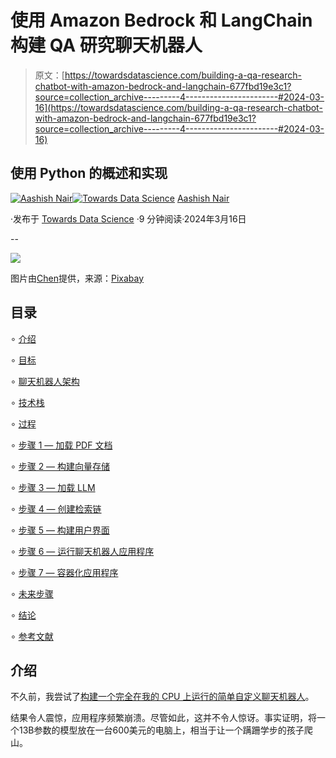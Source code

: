 # 使用 Amazon Bedrock 和 LangChain 构建 QA 研究聊天机器人

> 原文：[https://towardsdatascience.com/building-a-qa-research-chatbot-with-amazon-bedrock-and-langchain-677fbd19e3c1?source=collection_archive---------4-----------------------#2024-03-16](https://towardsdatascience.com/building-a-qa-research-chatbot-with-amazon-bedrock-and-langchain-677fbd19e3c1?source=collection_archive---------4-----------------------#2024-03-16)

## 使用 Python 的概述和实现

[](https://medium.com/@aashishnair?source=post_page---byline--677fbd19e3c1--------------------------------)[![Aashish Nair](../Images/23f4b3839e464419332b690a4098d824.png)](https://medium.com/@aashishnair?source=post_page---byline--677fbd19e3c1--------------------------------)[](https://towardsdatascience.com/?source=post_page---byline--677fbd19e3c1--------------------------------)[![Towards Data Science](../Images/a6ff2676ffcc0c7aad8aaf1d79379785.png)](https://towardsdatascience.com/?source=post_page---byline--677fbd19e3c1--------------------------------) [Aashish Nair](https://medium.com/@aashishnair?source=post_page---byline--677fbd19e3c1--------------------------------)

·发布于 [Towards Data Science](https://towardsdatascience.com/?source=post_page---byline--677fbd19e3c1--------------------------------) ·9 分钟阅读·2024年3月16日

--

![](../Images/7929fce02d0fff42fbc3101127223951.png)

图片由[Chen](https://pixabay.com/users/chenspec-7784448/?utm_source=link-attribution&utm_medium=referral&utm_campaign=image&utm_content=5474990)提供，来源：[Pixabay](https://pixabay.com//?utm_source=link-attribution&utm_medium=referral&utm_campaign=image&utm_content=5474990)

## 目录

∘ [介绍](#d86a)

∘ [目标](#3a80)

∘ [聊天机器人架构](#64d9)

∘ [技术栈](#afbf)

∘ [过程](#cea6)

∘ [步骤 1 — 加载 PDF 文档](#0b09)

∘ [步骤 2 — 构建向量存储](#c4c2)

∘ [步骤 3 — 加载 LLM](#273b)

∘ [步骤 4 — 创建检索链](#2182)

∘ [步骤 5 — 构建用户界面](#19b3)

∘ [步骤 6 — 运行聊天机器人应用程序](#1867)

∘ [步骤 7 — 容器化应用程序](#bc76)

∘ [未来步骤](#9129)

∘ [结论](#7f58)

∘ [参考文献](#4f67)

## 介绍

不久前，我尝试了[构建一个完全在我的 CPU 上运行的简单自定义聊天机器人](https://medium.com/towards-data-science/can-a-llama-2-powered-chatbot-be-trained-on-a-cpu-ce9ec6ebe3c2)。

结果令人震惊，应用程序频繁崩溃。尽管如此，这并不令人惊讶。事实证明，将一个13B参数的模型放在一台600美元的电脑上，相当于让一个蹒跚学步的孩子爬山。
